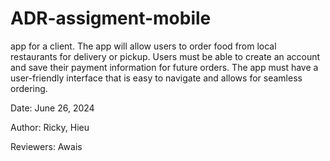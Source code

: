 # ADR-assigment-mobile
app for a client. The app will allow users to order food from local restaurants for delivery or pickup. Users must be able to create an account and save their payment information for future orders. The app must have a user-friendly interface that is easy to navigate and allows for seamless ordering.

Date: June 26, 2024

Author: Ricky, Hieu

Reviewers: Awais

